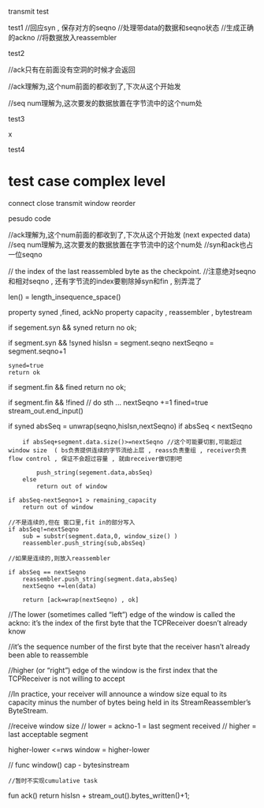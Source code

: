 transmit test

test1
//回应syn , 保存对方的seqno 
//处理带data的数据和seqno状态
//生成正确的ackno
//将数据放入reassembler

test2

//ack只有在前面没有空洞的时候才会返回

//ack理解为,这个num前面的都收到了,下次从这个开始发

//seq num理解为,这次要发的数据放置在字节流中的这个num处


test3

x

test4


# test case complex level
connect
close
transmit
window
reorder

pesudo code

//ack理解为,这个num前面的都收到了,下次从这个开始发 (next expected data)
//seq num理解为,这次要发的数据放置在字节流中的这个num处
//syn和ack也占一位seqno

// the index of the last reassembled byte as the checkpoint.
//注意绝对seqno和相对seqno , 还有字节流的index要剔除掉syn和fin ,  别弄混了

len() = length_insequence_space()

property syned ,fined,  ackNo 
property capacity , reassembler , bytestream




if segement.syn && syned 
    return no ok;

if segment.syn && !syned
    hisIsn = segment.seqno
    nextSeqno = segment.seqno+1 
  
    syned=true
    return ok

if segment.fin && fined 
    return no ok;


if segment.fin && !fined
    // do sth ...
    nextSeqno +=1
    fined=true
    stream_out.end_input()

if syned
    absSeq = unwrap(seqno,hisIsn,nextSeqno)
    if absSeq < nextSeqno
        
        if absSeq+segment.data.size()>=nextSeqno //这个可能要切割,可能超过window size  ( bs负责提供连续的字节流给上层 , reass负责重组 , receiver负责flow control , 保证不会超过容量 , 就由receiver做切割吧
            
            push_string(segement.data,absSeq)
        else 
            return out of window
        
    if absSeq-nextSeqno+1 > remaining_capacity
        return out of window    
        
    //不是连续的,但在 窗口里,fit in的部分写入
    if absSeq!=nextSeqno 
        sub = substr(segment.data,0, window_size() )
        reassembler.push_string(sub,absSeq)

    //如果是连续的,则放入reassembler
    
    if absSeq == nextSeqno
        reassembler.push_string(segment.data,absSeq)
        nextSeqno +=len(data)

        return [ack=wrap(nextSeqno) , ok]
       



//The lower (sometimes called “left”) edge of the window is called the ackno: it’s the index of
  the first byte that the TCPReceiver doesn’t already know
  
//it’s
  the sequence number of the first byte that the receiver hasn’t already been able to reassemble
  
//higher (or “right”) edge of the window is the first index that the TCPReceiver is not
  willing to accept
  
//In practice, your
  receiver will announce a window size equal to its capacity minus the number of bytes being
  held in its StreamReassembler’s ByteStream.


//receive window size
// lower = ackno-1 = last segment received
// higher = last acceptable segment

higher-lower <=rws
window = higher-lower


//
func window()
    cap - bytesinstream
    
    
    //暂时不实现cumulative task
fun ack()
    return hisIsn + stream_out().bytes_written()+1;